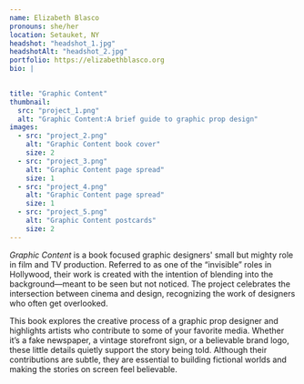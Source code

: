 ```yaml
---
name: Elizabeth Blasco
pronouns: she/her
location: Setauket, NY
headshot: "headshot_1.jpg"
headshotAlt: "headshot_2.jpg"
portfolio: https://elizabethblasco.org
bio: |
  

title: "Graphic Content"
thumbnail:
  src: "project_1.png"
  alt: "Graphic Content:A brief guide to graphic prop design"
images:
  - src: "project_2.png"
    alt: "Graphic Content book cover"
    size: 2
  - src: "project_3.png"
    alt: "Graphic Content page spread"
    size: 1
  - src: "project_4.png"
    alt: "Graphic Content page spread"
    size: 1
  - src: "project_5.png"
    alt: "Graphic Content postcards"
    size: 2
---
```


_Graphic Content_ is a book focused graphic designers' small but mighty role in film and TV production. Referred to as one of the “invisible” roles in Hollywood, their work is created with the intention of blending into the background—meant to be seen but not noticed. The project celebrates the intersection between cinema and design, recognizing the work of designers who often get overlooked. 

This book explores the creative process of a graphic prop designer and highlights artists who contribute to some of your favorite media. Whether it’s a fake newspaper, a vintage storefront sign, or a believable brand logo, these little details quietly support the story being told. Although their contributions are subtle, they are essential to building fictional worlds and making the stories on screen feel believable. 
